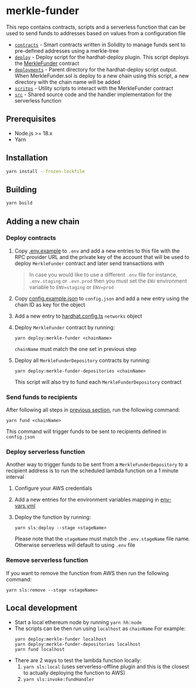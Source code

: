 # merkle-funder

This repo contains contracts, scripts and a serverless function that can be used to send funds to addresses based on values from a configuration file

- [`contracts`](./contracts/) - Smart contracts written in Solidity to manage funds sent to pre-defined addresses using a merkle-tree
- [`deploy`](./deploy/) - Deploy script for the hardhat-deploy plugin. This script deploys the [MerkleFunder](./contracts/MerkleFunder.sol) contract
- [`deployments`](./deployments/) - Parent directory for the hardhat-deploy script output. When MerkleFunder.sol is deploy to a new chain using this script, a new directory with the chain name will be added
- [`scritps`](./scripts/) - Utility scripts to interact with the MerkleFunder contract
- [`src`](./src/) - Shared source code and the handler implementation for the serverless function

## Prerequisites

- Node.js >= 18.x
- Yarn

## Installation

```sh
yarn install --frozen-lockfile
```

## Building

```sh
yarn build
```

## Adding a new chain

### Deploy contracts

1. Copy [.env.example](./env.example) to `.env` and add a new entries to this file with the RPC provider URL and the private key of the account that will be used to deploy `MerkleFunder` contract and later send transactions with
   > In case you would like to use a different `.env` file for instance, `.env.staging` or `.evn.prod` then you must set the `ENV` environment variable to `ENV=staging` or `ENV=prod`
1. Copy [config.example.json](./config/config.example.json) to `config.json` and add a new entry using the chain ID as key for the object
   <!-- TODO: add more details about each field in the config -->
1. Add a new entry to [hardhat.config.ts](./hardhat.config.ts) `networks` object
1. Deploy `MerkleFunder` contract by running:

   ```shell
   yarn deploy:merkle-funder <chainName>
   ```

   `chainName` must match the one set in previous step

1. Deploy all `MerkleFunderDepository` contracts by running:

   ```shell
   yarn deploy:merkle-funder-depositories <chainName>
   ```

   This script will also try to fund each `MerkleFunderDepository` contract

### Send funds to recipients

After following all steps in [previous section](#deploy-contracts), run the following command:

```shell
yarn fund <chainName>
```

This command will trigger funds to be sent to recipients defined in `config.json`

### Deploy serverless function

Another way to trigger funds to be sent from a `MerkleFunderDepository` to a recipient address is to run the scheduled lambda function on a 1 minute interval

1. Configure your AWS credentials
1. Add a new entries for the environment variables mapping in [env-vars.yml](./env-vars.yml)
1. Deploy the function by running:

   ```shell
   yarn sls:deploy --stage <stageName>
   ```

   Please note that the `stageName` must match the `.env.stageName` file name. Otherwise serverless will default to using `.env` file

### Remove serverless function

If you want to remove the function from AWS then run the following command:

```shell
yarn sls:remove --stage <stageName>
```

## Local development

- Start a local ethereum node by running `yarn hh:node`
- The scripts can be then run using `localhost` as `chainName`
  For example:
  ```shell
  yarn deploy:merkle-funder localhost
  yarn deploy:merkle-funder-depositories localhost
  yarn fund localhost
  ```
- There are 2 ways to test the lambda function locally:
  1. `yarn sls:local` (uses serverless-offline plugin and this is the closest to actually deploying the function to AWS)
  1. `yarn sls:invoke:fundHandler`
